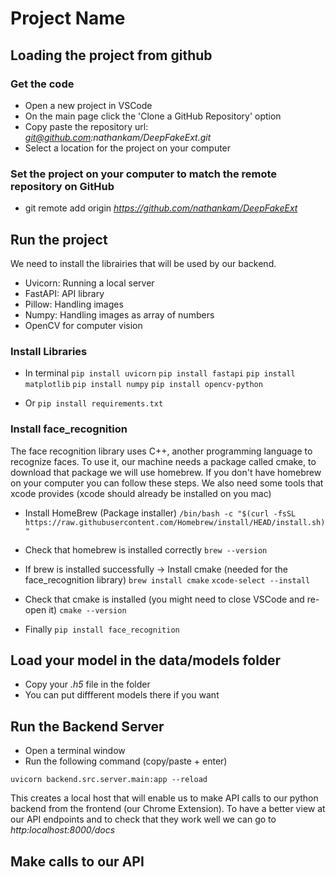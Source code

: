 # Project Name

## Loading the project from github 

### Get the code

- Open a new project in VSCode
- On the main page click the 'Clone a GitHub Repository' option 
- Copy paste the repository url: *git@github.com:nathankam/DeepFakeExt.git*
- Select a location for the project on your computer

### Set the project on your computer to match the remote repository on GitHub 

- git remote add origin *https://github.com/nathankam/DeepFakeExt*

## Run the project

We need to install the librairies that will be used by our backend. 
- Uvicorn: Running a local server 
- FastAPI: API library
- Pillow: Handling images 
- Numpy: Handling images as array of numbers 
- OpenCV for computer vision 


### Install Libraries

- In terminal 
```pip install uvicorn```
```pip install fastapi```
```pip install matplotlib```
```pip install numpy```
```pip install opencv-python```

- Or 
```pip install requirements.txt```



### Install face_recognition 

The face recognition library uses C++, another programming language to recognize faces. To use it, our machine needs a package called cmake, to download that package we will use homebrew. If you don't have homebrew on your computer you can follow these steps. We also need some tools that xcode provides (xcode should already be installed on you mac)

- Install HomeBrew (Package installer)
```/bin/bash -c "$(curl -fsSL https://raw.githubusercontent.com/Homebrew/install/HEAD/install.sh)"```

- Check that homebrew is installed correctly 
```brew --version```

- If brew is installed successfully -> Install cmake (needed for the face_recognition library)
```brew install cmake```
```xcode-select --install```

- Check that cmake is installed (you might need to close VSCode and re-open it)
```cmake --version```

- Finally 
```pip install face_recognition```


## Load your model in the data/models folder 

- Copy your *.h5* file in the folder 
- You can put diffferent models there if you want

## Run the Backend Server 

- Open a terminal window 
- Run the following command (copy/paste + enter)

```uvicorn backend.src.server.main:app --reload```

This creates a local host that will enable us to make API calls to our python backend from the frontend (our Chrome Extension). To have a better view at our API endpoints and to check that they work well we can go to *http:localhost:8000/docs*

## Make calls to our API 



